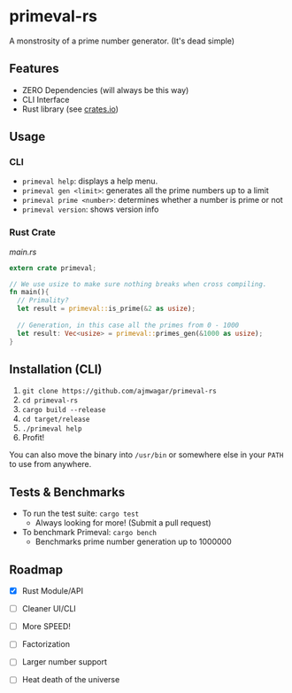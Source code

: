 # primeval-rs
A monstrosity of a prime number generator. (It's dead simple)

## Features

- ZERO Dependencies (will always be this way)
- CLI Interface
- Rust library (see [crates.io](https://crates.io/crates/primeval))

## Usage

### CLI

- `primeval help`: displays a help menu.
- `primeval gen <limit>`: generates all the prime numbers up to a limit
- `primeval prime <number>`: determines whether a number is prime or not
- `primeval version`: shows version info

### Rust Crate

*main.rs*
```rust
extern crate primeval;

// We use usize to make sure nothing breaks when cross compiling.
fn main(){
  // Primality?
  let result = primeval::is_prime(&2 as usize);
  
  // Generation, in this case all the primes from 0 - 1000
  let result: Vec<usize> = primeval::primes_gen(&1000 as usize);
}
```

## Installation (CLI)

1. `git clone https://github.com/ajmwagar/primeval-rs`
2. `cd primeval-rs`
3. `cargo build --release`
4. `cd target/release`
5. `./primeval help`
6. Profit!

You can also move the binary into `/usr/bin` or somewhere else in your `PATH` to use from anywhere.

## Tests & Benchmarks

- To run the test suite: `cargo test`
  - Always looking for more! (Submit a pull request)
- To benchmark Primeval: `cargo bench`
  - Benchmarks prime number generation up to 1000000

## Roadmap

- [x] Rust Module/API
- [ ] Cleaner UI/CLI
- [ ] More SPEED!
- [ ] Factorization
- [ ] Larger number support
- [ ] Heat death of the universe

